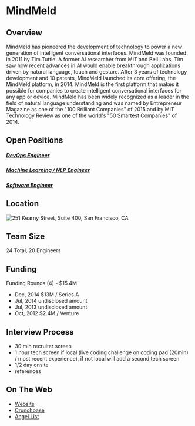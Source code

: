 # MindMeld
## Overview
MindMeld has pioneered the development of technology to power a new generation of intelligent conversational interfaces. MindMeld was founded in 2011 by Tim Tuttle. A former AI researcher from MIT and Bell Labs, Tim saw how recent advances in AI would enable breakthrough applications driven by natural language, touch and gesture. After 3 years of technology development and 10 patents, MindMeld launched its core offering, the MindMeld platform, in 2014. MindMeld is the first platform that makes it possible for companies to create intelligent conversational interfaces for any app or device. MindMeld has been widely recognized as a leader in the field of natural language understanding and was named by Entrepreneur Magazine as one of the "100 Brilliant Companies" of 2015 and by MIT Technology Review as one of the world's "50 Smartest Companies" of 2014.

## Open Positions
##### [DevOps Engineer](devops-engineer.md)
##### [Machine Learning / NLP Engineer](machine-learning-nlp-engineer.md)
##### [Software Engineer](senior-software-engineer.md)

## Location
![251 Kearny Street, Suite 400, San Francisco, CA](https://maps.googleapis.com/maps/api/staticmap?center=251+Kearny+Street,+Suite+400,+San+Francisco,+CA&zoom=13&scale=false&size=600x300&maptype=roadmap&format=png&visual_refresh=true&markers=size:mid%7Ccolor:0xff0000%7Clabel:1%7C251+Kearny+Street,+Suite+400,+San+Francisco,+CA&markers=size:mid%7Ccolor:0xff0000%7Clabel:1%7C251+Kearny+Street,+Suite+400,+San+Francisco,+CA)  

## Team Size
24 Total, 20 Engineers

## Funding
Funding Rounds (4) - $15.4M
+ Dec, 2014	$13M / Series A
+ Jul, 2014	undisclosed amount
+ Jul, 2013	undisclosed amount
+ Oct, 2012	$2.4M / Venture

## Interview Process
+ 30 min recruiter screen
+ 1 hour tech screen if local (live coding challenge on coding pad (20min) / most recent experience), if not local will add a second tech screen
+ 1/2 day onsite
+ references

## On The Web
+ [Website](https://www.mindmeld.com/)
+ [Crunchbase](https://www.crunchbase.com/organization/mindmeld)
+ [Angel List](https://angel.co/mindmeld)
